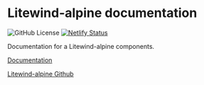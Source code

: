 # Litewind-alpine documentation

![GitHub License](https://img.shields.io/github/license/maciejg-git/litewind-alpine-documentation)
[![Netlify Status](https://api.netlify.com/api/v1/badges/fe8127d5-6077-4871-8fac-54fae3ffc0d3/deploy-status)](https://app.netlify.com/sites/litewind-alpine/deploys)

Documentation for a Litewind-alpine components.

[Documentation](https://litewind-alpine.netlify.app/documentation/introduction/)

[Litewind-alpine Github](https://github.com/maciejg-git/litewind-alpine)
